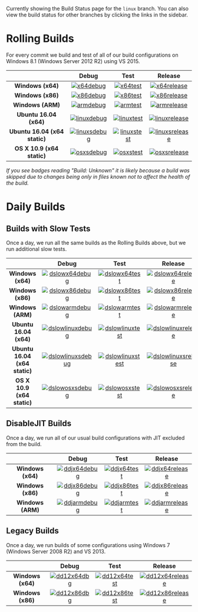 Currently showing the Build Status page for the `linux` branch. You can also view the build status for other branches by clicking the links in the sidebar.

# Rolling Builds

For every commit we build and test of all of our build configurations on Windows 8.1 (Windows Server 2012 R2) using VS 2015.

|                               | __Debug__ | __Test__ | __Release__ |
|:-----------------------------:|:---------:|:--------:|:-----------:|
| __Windows (x64)__             | [![x64debug][x64dbgicon]][x64dbglink] | [![x64test][x64testicon]][x64testlink] | [![x64release][x64relicon]][x64rellink] |
| __Windows (x86)__             | [![x86debug][x86dbgicon]][x86dbglink] | [![x86test][x86testicon]][x86testlink] | [![x86release][x86relicon]][x86rellink] |
| __Windows (ARM)__             | [![armdebug][armdbgicon]][armdbglink] | [![armtest][armtesticon]][armtestlink] | [![armrelease][armrelicon]][armrellink] |
| __Ubuntu 16.04 (x64)__        | [![linuxdebug][linuxdbgicon]][linuxdbglink] | [![linuxtest][linuxtesticon]][linuxtestlink] | [![linuxrelease][linuxrelicon]][linuxrellink] |
| __Ubuntu 16.04 (x64 static)__ | [![linuxsdebug][linuxsdbgicon]][linuxsdbglink] | [![linuxstest][linuxstesticon]][linuxstestlink] | [![linuxsrelease][linuxsrelicon]][linuxsrellink] |
| __OS X 10.9 (x64 static)__    | [![osxsdebug][osxsdbgicon]][osxsdbglink] | [![osxstest][osxstesticon]][osxstestlink] | [![osxsrelease][osxsrelicon]][osxsrellink] |

*If you see badges reading "Build: Unknown" it is likely because a build was skipped due to changes being only in files known not to affect the health of the build.*

[x86dbgicon]: http://dotnet-ci.cloudapp.net/job/Microsoft_ChakraCore/job/linux/job/x86_debug/badge/icon
[x86dbglink]: http://dotnet-ci.cloudapp.net/job/Microsoft_ChakraCore/job/linux/job/x86_debug/
[x86testicon]: http://dotnet-ci.cloudapp.net/job/Microsoft_ChakraCore/job/linux/job/x86_test/badge/icon
[x86testlink]: http://dotnet-ci.cloudapp.net/job/Microsoft_ChakraCore/job/linux/job/x86_test/
[x86relicon]: http://dotnet-ci.cloudapp.net/job/Microsoft_ChakraCore/job/linux/job/x86_release/badge/icon
[x86rellink]: http://dotnet-ci.cloudapp.net/job/Microsoft_ChakraCore/job/linux/job/x86_release/

[x64dbgicon]: http://dotnet-ci.cloudapp.net/job/Microsoft_ChakraCore/job/linux/job/x64_debug/badge/icon
[x64dbglink]: http://dotnet-ci.cloudapp.net/job/Microsoft_ChakraCore/job/linux/job/x64_debug/
[x64testicon]: http://dotnet-ci.cloudapp.net/job/Microsoft_ChakraCore/job/linux/job/x64_test/badge/icon
[x64testlink]: http://dotnet-ci.cloudapp.net/job/Microsoft_ChakraCore/job/linux/job/x64_test/
[x64relicon]: http://dotnet-ci.cloudapp.net/job/Microsoft_ChakraCore/job/linux/job/x64_release/badge/icon
[x64rellink]: http://dotnet-ci.cloudapp.net/job/Microsoft_ChakraCore/job/linux/job/x64_release/

[armdbgicon]: http://dotnet-ci.cloudapp.net/job/Microsoft_ChakraCore/job/linux/job/arm_debug/badge/icon
[armdbglink]: http://dotnet-ci.cloudapp.net/job/Microsoft_ChakraCore/job/linux/job/arm_debug/
[armtesticon]: http://dotnet-ci.cloudapp.net/job/Microsoft_ChakraCore/job/linux/job/arm_test/badge/icon
[armtestlink]: http://dotnet-ci.cloudapp.net/job/Microsoft_ChakraCore/job/linux/job/arm_test/
[armrelicon]: http://dotnet-ci.cloudapp.net/job/Microsoft_ChakraCore/job/linux/job/arm_release/badge/icon
[armrellink]: http://dotnet-ci.cloudapp.net/job/Microsoft_ChakraCore/job/linux/job/arm_release/

[linuxdbgicon]: http://dotnet-ci.cloudapp.net/job/Microsoft_ChakraCore/job/linux/job/ubuntu_linux_debug/badge/icon
[linuxdbglink]: http://dotnet-ci.cloudapp.net/job/Microsoft_ChakraCore/job/linux/job/ubuntu_linux_debug/
[linuxtesticon]: http://dotnet-ci.cloudapp.net/job/Microsoft_ChakraCore/job/linux/job/ubuntu_linux_test/badge/icon
[linuxtestlink]: http://dotnet-ci.cloudapp.net/job/Microsoft_ChakraCore/job/linux/job/ubuntu_linux_test/
[linuxrelicon]: http://dotnet-ci.cloudapp.net/job/Microsoft_ChakraCore/job/linux/job/ubuntu_linux_release/badge/icon
[linuxrellink]: http://dotnet-ci.cloudapp.net/job/Microsoft_ChakraCore/job/linux/job/ubuntu_linux_release/

[linuxsdbgicon]: http://dotnet-ci.cloudapp.net/job/Microsoft_ChakraCore/job/linux/job/ubuntu_linux_debug_static/badge/icon
[linuxsdbglink]: http://dotnet-ci.cloudapp.net/job/Microsoft_ChakraCore/job/linux/job/ubuntu_linux_debug_static/
[linuxstesticon]: http://dotnet-ci.cloudapp.net/job/Microsoft_ChakraCore/job/linux/job/ubuntu_linux_test_static/badge/icon
[linuxstestlink]: http://dotnet-ci.cloudapp.net/job/Microsoft_ChakraCore/job/linux/job/ubuntu_linux_test_static/
[linuxsrelicon]: http://dotnet-ci.cloudapp.net/job/Microsoft_ChakraCore/job/linux/job/ubuntu_linux_release_static/badge/icon
[linuxsrellink]: http://dotnet-ci.cloudapp.net/job/Microsoft_ChakraCore/job/linux/job/ubuntu_linux_release_static/

[osxsdbgicon]: http://dotnet-ci.cloudapp.net/job/Microsoft_ChakraCore/job/linux/job/osx_osx_debug_static/badge/icon
[osxsdbglink]: http://dotnet-ci.cloudapp.net/job/Microsoft_ChakraCore/job/linux/job/osx_osx_debug_static/
[osxstesticon]: http://dotnet-ci.cloudapp.net/job/Microsoft_ChakraCore/job/linux/job/osx_osx_test_static/badge/icon
[osxstestlink]: http://dotnet-ci.cloudapp.net/job/Microsoft_ChakraCore/job/linux/job/osx_osx_test_static/
[osxsrelicon]: http://dotnet-ci.cloudapp.net/job/Microsoft_ChakraCore/job/linux/job/osx_osx_release_static/badge/icon
[osxsrellink]: http://dotnet-ci.cloudapp.net/job/Microsoft_ChakraCore/job/linux/job/osx_osx_release_static/

# Daily Builds

## Builds with Slow Tests

Once a day, we run all the same builds as the Rolling Builds above, but we run additional slow tests.

|                               | __Debug__ | __Test__ | __Release__ |
|:-----------------------------:|:---------:|:--------:|:-----------:|
| __Windows (x64)__             | [![dslowx64debug][dslowx64dbgicon]][dslowx64dbglink] | [![dslowx64test][dslowx64testicon]][dslowx64testlink] | [![dslowx64release][dslowx64relicon]][dslowx64rellink] |
| __Windows (x86)__             | [![dslowx86debug][dslowx86dbgicon]][dslowx86dbglink] | [![dslowx86test][dslowx86testicon]][dslowx86testlink] | [![dslowx86release][dslowx86relicon]][dslowx86rellink] |
| __Windows (ARM)__             | [![dslowarmdebug][dslowarmdbgicon]][dslowarmdbglink] | [![dslowarmtest][dslowarmtesticon]][dslowarmtestlink] | [![dslowarmrelease][dslowarmrelicon]][dslowarmrellink] |
| __Ubuntu 16.04 (x64)__        | [![dslowlinuxdebug][dslowlinuxdbgicon]][dslowlinuxdbglink] | [![dslowlinuxtest][dslowlinuxtesticon]][dslowlinuxtestlink] | [![dslowlinuxrelease][dslowlinuxrelicon]][dslowlinuxrellink] |
| __Ubuntu 16.04 (x64 static)__ | [![dslowlinuxsdebug][dslowlinuxsdbgicon]][dslowlinuxsdbglink] | [![dslowlinuxstest][dslowlinuxstesticon]][dslowlinuxstestlink] | [![dslowlinuxsrelease][dslowlinuxsrelicon]][dslowlinuxsrellink] |
| __OS X 10.9 (x64 static)__    | [![dslowosxsdebug][dslowosxsdbgicon]][dslowosxsdbglink] | [![dslowosxstest][dslowosxstesticon]][dslowosxstestlink] | [![dslowosxsrelease][dslowosxsrelicon]][dslowosxsrellink] |

[dslowx86dbgicon]: http://dotnet-ci.cloudapp.net/job/Microsoft_ChakraCore/job/linux/job/daily_slow_x86_debug/badge/icon
[dslowx86dbglink]: http://dotnet-ci.cloudapp.net/job/Microsoft_ChakraCore/job/linux/job/daily_slow_x86_debug/
[dslowx86testicon]: http://dotnet-ci.cloudapp.net/job/Microsoft_ChakraCore/job/linux/job/daily_slow_x86_test/badge/icon
[dslowx86testlink]: http://dotnet-ci.cloudapp.net/job/Microsoft_ChakraCore/job/linux/job/daily_slow_x86_test/
[dslowx86relicon]: http://dotnet-ci.cloudapp.net/job/Microsoft_ChakraCore/job/linux/job/daily_slow_x86_release/badge/icon
[dslowx86rellink]: http://dotnet-ci.cloudapp.net/job/Microsoft_ChakraCore/job/linux/job/daily_slow_x86_release/

[dslowx64dbgicon]: http://dotnet-ci.cloudapp.net/job/Microsoft_ChakraCore/job/linux/job/daily_slow_x64_debug/badge/icon
[dslowx64dbglink]: http://dotnet-ci.cloudapp.net/job/Microsoft_ChakraCore/job/linux/job/daily_slow_x64_debug/
[dslowx64testicon]: http://dotnet-ci.cloudapp.net/job/Microsoft_ChakraCore/job/linux/job/daily_slow_x64_test/badge/icon
[dslowx64testlink]: http://dotnet-ci.cloudapp.net/job/Microsoft_ChakraCore/job/linux/job/daily_slow_x64_test/
[dslowx64relicon]: http://dotnet-ci.cloudapp.net/job/Microsoft_ChakraCore/job/linux/job/daily_slow_x64_release/badge/icon
[dslowx64rellink]: http://dotnet-ci.cloudapp.net/job/Microsoft_ChakraCore/job/linux/job/daily_slow_x64_release/

[dslowarmdbgicon]: http://dotnet-ci.cloudapp.net/job/Microsoft_ChakraCore/job/linux/job/daily_slow_arm_debug/badge/icon
[dslowarmdbglink]: http://dotnet-ci.cloudapp.net/job/Microsoft_ChakraCore/job/linux/job/daily_slow_arm_debug/
[dslowarmtesticon]: http://dotnet-ci.cloudapp.net/job/Microsoft_ChakraCore/job/linux/job/daily_slow_arm_test/badge/icon
[dslowarmtestlink]: http://dotnet-ci.cloudapp.net/job/Microsoft_ChakraCore/job/linux/job/daily_slow_arm_test/
[dslowarmrelicon]: http://dotnet-ci.cloudapp.net/job/Microsoft_ChakraCore/job/linux/job/daily_slow_arm_release/badge/icon
[dslowarmrellink]: http://dotnet-ci.cloudapp.net/job/Microsoft_ChakraCore/job/linux/job/daily_slow_arm_release/

[dslowlinuxdbgicon]: http://dotnet-ci.cloudapp.net/job/Microsoft_ChakraCore/job/linux/job/daily_ubuntu_linux_debug/badge/icon
[dslowlinuxdbglink]: http://dotnet-ci.cloudapp.net/job/Microsoft_ChakraCore/job/linux/job/daily_ubuntu_linux_debug/
[dslowlinuxtesticon]: http://dotnet-ci.cloudapp.net/job/Microsoft_ChakraCore/job/linux/job/daily_ubuntu_linux_test/badge/icon
[dslowlinuxtestlink]: http://dotnet-ci.cloudapp.net/job/Microsoft_ChakraCore/job/linux/job/daily_ubuntu_linux_test/
[dslowlinuxrelicon]: http://dotnet-ci.cloudapp.net/job/Microsoft_ChakraCore/job/linux/job/daily_ubuntu_linux_release/badge/icon
[dslowlinuxrellink]: http://dotnet-ci.cloudapp.net/job/Microsoft_ChakraCore/job/linux/job/daily_ubuntu_linux_release/

[dslowlinuxsdbgicon]: http://dotnet-ci.cloudapp.net/job/Microsoft_ChakraCore/job/linux/job/daily_ubuntu_linux_debug_static/badge/icon
[dslowlinuxsdbglink]: http://dotnet-ci.cloudapp.net/job/Microsoft_ChakraCore/job/linux/job/daily_ubuntu_linux_debug_static/
[dslowlinuxstesticon]: http://dotnet-ci.cloudapp.net/job/Microsoft_ChakraCore/job/linux/job/daily_ubuntu_linux_test_static/badge/icon
[dslowlinuxstestlink]: http://dotnet-ci.cloudapp.net/job/Microsoft_ChakraCore/job/linux/job/daily_ubuntu_linux_test_static/
[dslowlinuxsrelicon]: http://dotnet-ci.cloudapp.net/job/Microsoft_ChakraCore/job/linux/job/daily_ubuntu_linux_release_static/badge/icon
[dslowlinuxsrellink]: http://dotnet-ci.cloudapp.net/job/Microsoft_ChakraCore/job/linux/job/daily_ubuntu_linux_release_static/

[dslowosxsdbgicon]: http://dotnet-ci.cloudapp.net/job/Microsoft_ChakraCore/job/linux/job/daily_osx_osx_debug_static/badge/icon
[dslowosxsdbglink]: http://dotnet-ci.cloudapp.net/job/Microsoft_ChakraCore/job/linux/job/daily_osx_osx_debug_static/
[dslowosxstesticon]: http://dotnet-ci.cloudapp.net/job/Microsoft_ChakraCore/job/linux/job/daily_osx_osx_test_static/badge/icon
[dslowosxstestlink]: http://dotnet-ci.cloudapp.net/job/Microsoft_ChakraCore/job/linux/job/daily_osx_osx_test_static/
[dslowosxsrelicon]: http://dotnet-ci.cloudapp.net/job/Microsoft_ChakraCore/job/linux/job/daily_osx_osx_release_static/badge/icon
[dslowosxsrellink]: http://dotnet-ci.cloudapp.net/job/Microsoft_ChakraCore/job/linux/job/daily_osx_osx_release_static/

## DisableJIT Builds

Once a day, we run all of our usual build configurations with JIT excluded from the build.

|                   | __Debug__ | __Test__ | __Release__ |
|:-----------------:|:---------:|:--------:|:-----------:|
| __Windows (x64)__ | [![ddjx64debug][ddjx64dbgicon]][ddjx64dbglink] | [![ddjx64test][ddjx64testicon]][ddjx64testlink] | [![ddjx64release][ddjx64relicon]][ddjx64rellink] |
| __Windows (x86)__ | [![ddjx86debug][ddjx86dbgicon]][ddjx86dbglink] | [![ddjx86test][ddjx86testicon]][ddjx86testlink] | [![ddjx86release][ddjx86relicon]][ddjx86rellink] |
| __Windows (ARM)__ | [![ddjarmdebug][ddjarmdbgicon]][ddjarmdbglink] | [![ddjarmtest][ddjarmtesticon]][ddjarmtestlink] | [![ddjarmrelease][ddjarmrelicon]][ddjarmrellink] |

[ddjx86dbgicon]: http://dotnet-ci.cloudapp.net/job/Microsoft_ChakraCore/job/linux/job/daily_disablejit_x86_debug/badge/icon
[ddjx86dbglink]: http://dotnet-ci.cloudapp.net/job/Microsoft_ChakraCore/job/linux/job/daily_disablejit_x86_debug/
[ddjx86testicon]: http://dotnet-ci.cloudapp.net/job/Microsoft_ChakraCore/job/linux/job/daily_disablejit_x86_test/badge/icon
[ddjx86testlink]: http://dotnet-ci.cloudapp.net/job/Microsoft_ChakraCore/job/linux/job/daily_disablejit_x86_test/
[ddjx86relicon]: http://dotnet-ci.cloudapp.net/job/Microsoft_ChakraCore/job/linux/job/daily_disablejit_x86_release/badge/icon
[ddjx86rellink]: http://dotnet-ci.cloudapp.net/job/Microsoft_ChakraCore/job/linux/job/daily_disablejit_x86_release/

[ddjx64dbgicon]: http://dotnet-ci.cloudapp.net/job/Microsoft_ChakraCore/job/linux/job/daily_disablejit_x64_debug/badge/icon
[ddjx64dbglink]: http://dotnet-ci.cloudapp.net/job/Microsoft_ChakraCore/job/linux/job/daily_disablejit_x64_debug/
[ddjx64testicon]: http://dotnet-ci.cloudapp.net/job/Microsoft_ChakraCore/job/linux/job/daily_disablejit_x64_test/badge/icon
[ddjx64testlink]: http://dotnet-ci.cloudapp.net/job/Microsoft_ChakraCore/job/linux/job/daily_disablejit_x64_test/
[ddjx64relicon]: http://dotnet-ci.cloudapp.net/job/Microsoft_ChakraCore/job/linux/job/daily_disablejit_x64_release/badge/icon
[ddjx64rellink]: http://dotnet-ci.cloudapp.net/job/Microsoft_ChakraCore/job/linux/job/daily_disablejit_x64_release/

[ddjarmdbgicon]: http://dotnet-ci.cloudapp.net/job/Microsoft_ChakraCore/job/linux/job/daily_disablejit_arm_debug/badge/icon
[ddjarmdbglink]: http://dotnet-ci.cloudapp.net/job/Microsoft_ChakraCore/job/linux/job/daily_disablejit_arm_debug/
[ddjarmtesticon]: http://dotnet-ci.cloudapp.net/job/Microsoft_ChakraCore/job/linux/job/daily_disablejit_arm_test/badge/icon
[ddjarmtestlink]: http://dotnet-ci.cloudapp.net/job/Microsoft_ChakraCore/job/linux/job/daily_disablejit_arm_test/
[ddjarmrelicon]: http://dotnet-ci.cloudapp.net/job/Microsoft_ChakraCore/job/linux/job/daily_disablejit_arm_release/badge/icon
[ddjarmrellink]: http://dotnet-ci.cloudapp.net/job/Microsoft_ChakraCore/job/linux/job/daily_disablejit_arm_release/

## Legacy Builds

Once a day, we run builds of some configurations using Windows 7 (Windows Server 2008 R2) and VS 2013.

|                   | __Debug__ | __Test__ | __Release__ |
|:-----------------:|:---------------:|:--------------:|:-----------------:|
| __Windows (x64)__ | [![dd12x64dbg][dd12x64dbgicon]][dd12x64dbglink] | [![dd12x64test][dd12x64testicon]][dd12x64testlink] | [![dd12x64release][dd12x64relicon]][dd12x64rellink] |
| __Windows (x86)__ | [![dd12x86dbg][dd12x86dbgicon]][dd12x86dbglink] | [![dd12x86test][dd12x86testicon]][dd12x86testlink] | [![dd12x86release][dd12x86relicon]][dd12x86rellink] |

[dd12x86dbgicon]: http://dotnet-ci.cloudapp.net/job/Microsoft_ChakraCore/job/linux/job/daily_dev12_x86_debug/badge/icon
[dd12x86dbglink]: http://dotnet-ci.cloudapp.net/job/Microsoft_ChakraCore/job/linux/job/daily_dev12_x86_debug/
[dd12x86testicon]: http://dotnet-ci.cloudapp.net/job/Microsoft_ChakraCore/job/linux/job/daily_dev12_x86_test/badge/icon
[dd12x86testlink]: http://dotnet-ci.cloudapp.net/job/Microsoft_ChakraCore/job/linux/job/daily_dev12_x86_test/
[dd12x86relicon]: http://dotnet-ci.cloudapp.net/job/Microsoft_ChakraCore/job/linux/job/daily_dev12_x86_release/badge/icon
[dd12x86rellink]: http://dotnet-ci.cloudapp.net/job/Microsoft_ChakraCore/job/linux/job/daily_dev12_x86_release/

[dd12x64dbgicon]: http://dotnet-ci.cloudapp.net/job/Microsoft_ChakraCore/job/linux/job/daily_dev12_x64_debug/badge/icon
[dd12x64dbglink]: http://dotnet-ci.cloudapp.net/job/Microsoft_ChakraCore/job/linux/job/daily_dev12_x64_debug/
[dd12x64testicon]: http://dotnet-ci.cloudapp.net/job/Microsoft_ChakraCore/job/linux/job/daily_dev12_x64_test/badge/icon
[dd12x64testlink]: http://dotnet-ci.cloudapp.net/job/Microsoft_ChakraCore/job/linux/job/daily_dev12_x64_test/
[dd12x64relicon]: http://dotnet-ci.cloudapp.net/job/Microsoft_ChakraCore/job/linux/job/daily_dev12_x64_release/badge/icon
[dd12x64rellink]: http://dotnet-ci.cloudapp.net/job/Microsoft_ChakraCore/job/linux/job/daily_dev12_x64_release/
